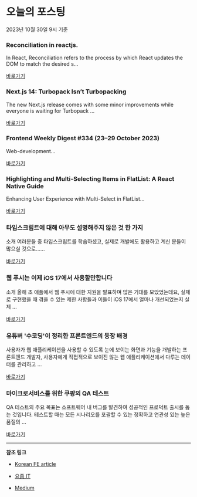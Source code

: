 # 오늘의 포스팅 
2023년 10월 30일 9시 기준 

### Reconciliation in reactjs. 

 In React, Reconciliation refers to the process by which React updates the DOM to match the desired s... 

 [바로가기](https://medium.com/@bhairabpatra.iitd/reconciliation-in-reactjs-bff4893b7cb7?responsesOpen=true&sortBy=REVERSE_CHRON&source=topic_portal_recommended_stories---------0-84----------reactjs----------173a0ae3_0a40_4c69_8bf8_c6ddbba75254-------) 

### Next.js 14: Turbopack Isn’t Turbopacking 

 The new Next.js release comes with some minor improvements while everyone is waiting for Turbopack ... 

 [바로가기](https://medium.com/@tomaszs2/next-14-turbopack-isnt-turbopacking-10d2ef483da0?responsesOpen=true&sortBy=REVERSE_CHRON&source=topic_portal_recommended_stories---------0-84----------nextjs----------7b2df167_7b7d_4dde_8804_ccd4a8731139-------) 

### Frontend Weekly Digest #334 (23–29 October 2023) 

 Web-development... 

 [바로가기](https://medium.com/@frontender-ua/frontend-weekly-digest-334-23-29-october-2023-f6e3fe341b35?responsesOpen=true&sortBy=REVERSE_CHRON&source=topic_portal_recommended_stories---------0-84----------front_end_development----------48c69f9f_645d_4ede_a53c_c1edd538d52a-------) 

### Highlighting and Multi-Selecting Items in FlatList: A React Native Guide 

 Enhancing User Experience with Multi-Select in FlatList... 

 [바로가기](https://medium.com/@awaisakhter/highlighting-and-multi-selecting-items-in-flatlist-a-react-native-guide-e79d45456fa6?responsesOpen=true&sortBy=REVERSE_CHRON&source=topic_portal_recommended_stories---------0-84----------react----------94aecc43_9637_486e_9b8a_4bfb2d703318-------) 

###  타입스크립트에 대해 아무도 설명해주지 않은 것 한 가지 

 소개 여러분들 중 타입스크립트를 학습하셨고, 실제로 개발에도 활용하고 계신 분들이 많으실 것으로…... 

 [바로가기](https://kofearticle.substack.com/p/korean-fe-article-87e) 

###  웹 푸시는 이제 iOS 17에서 사용할만합니다 

 소개 올해 초 애플에서 웹 푸시에 대한 지원을 발표하며 많은 기대를 모았었는데요, 실제로 구현했을 때 겪을 수 있는 제한 사항들과 이들이 iOS 17에서 얼마나 개선되었는지 실제 ... 

 [바로가기](https://kofearticle.substack.com/p/korean-fe-article-ios-17) 

### 유튜버 '수코딩'이 정리한 프론트엔드의 등장 배경 

 사용자가 웹 애플리케이션을 사용할 수 있도록 눈에 보이는 화면과 기능을 개발하는 프론트엔드 개발자, 사용자에게 직접적으로 보이진 않는 웹 애플리케이션에서 다루는 데이터를 관리하고 ... 

 [바로가기](https://yozm.wishket.com/magazine/detail/2287/) 

### 마이크로서비스를 위한 쿠팡의 QA 테스트 

 QA 테스트의 주요 목표는 소프트웨어 내 버그를 발견하여 성공적인 프로덕트 출시를 돕는 것입니다. 테스트할 때는 모든 시나리오를 포괄할 수 있는 정확하고 연관성 있는 높은 품질의 ... 

 [바로가기](https://yozm.wishket.com/magazine/detail/2282/) 

---

**참조 링크**

- [Korean FE article](https://kofearticle.substack.com) 

- [요즘 IT](https://yozm.wishket.com/magazine) 

- [Medium](https://medium.com) 

